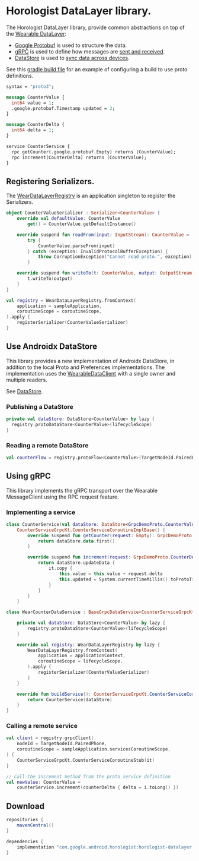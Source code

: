 # Horologist DataLayer library.

The Horologist DataLayer library, provide common abstractions on top of the 
[Wearable DataLayer](https://developer.android.com/training/wearables/data/data-layer):

- [Google Protobuf](https://protobuf.dev/) is used to structure the data.  
- [gRPC](https://grpc.io/docs/what-is-grpc/introduction/) is used to define how messages are [sent and received](https://developer.android.com/training/wearables/data/messages).
- [DataStore](https://developer.android.com/topic/libraries/architecture/datastore) is used to [sync data across devices](https://developer.android.com/training/wearables/data/data-items).

See this 
[gradle build file](https://github.com/google/horologist/blob/main/auth/sample/shared/build.gradle.kts)
for an example of configuring a build to use proto definitions.

```protobuf
syntax = "proto3";

message CounterValue {
  int64 value = 1;
  .google.protobuf.Timestamp updated = 2;
}

message CounterDelta {
  int64 delta = 1;
}

service CounterService {
  rpc getCounter(.google.protobuf.Empty) returns (CounterValue);
  rpc increment(CounterDelta) returns (CounterValue);
}
```

## Registering Serializers.

The [WearDataLayerRegistry](https://google.github.io/horologist/api/datalayer/core/com.google.android.horologist.data/-wear-data-layer-registry/index.html) 
is an application singleton to register the Serializers.

```kotlin
object CounterValueSerializer : Serializer<CounterValue> {
    override val defaultValue: CounterValue
        get() = CounterValue.getDefaultInstance()

    override suspend fun readFrom(input: InputStream): CounterValue =
        try {
            CounterValue.parseFrom(input)
        } catch (exception: InvalidProtocolBufferException) {
            throw CorruptionException("Cannot read proto.", exception)
        }

    override suspend fun writeTo(t: CounterValue, output: OutputStream) {
        t.writeTo(output)
    }
}

val registry = WearDataLayerRegistry.fromContext(
    application = sampleApplication,
    coroutineScope = coroutineScope,
).apply {
    registerSerializer(CounterValueSerializer)
}
```

## Use Androidx DataStore

This library provides a new implementation of Androidx DataStore, in addition to the local
Proto and Preferences implementations.  The implementation uses the 
[WearableDataClient](https://developers.google.com/android/reference/com/google/android/gms/wearable/DataClient)
with a single owner and multiple readers.

See [DataStore](https://developer.android.com/topic/libraries/architecture/datastore).

### Publishing a DataStore

```kotlin
private val dataStore: DataStore<CounterValue> by lazy {
  registry.protoDataStore<CounterValue>(lifecycleScope)
}
```

### Reading a remote DataStore

```kotlin
val counterFlow = registry.protoFlow<CounterValue>(TargetNodeId.PairedPhone)
```

## Using gRPC

This library implements the gRPC transport over the Wearable MessageClient using the RPC request
feature.

### Implementing a service

```kotlin
class CounterService(val dataStore: DataStore<GrpcDemoProto.CounterValue>) :
    CounterServiceGrpcKt.CounterServiceCoroutineImplBase() {
        override suspend fun getCounter(request: Empty): GrpcDemoProto.CounterValue {
            return dataStore.data.first()
        }

        override suspend fun increment(request: GrpcDemoProto.CounterDelta): GrpcDemoProto.CounterValue {
            return dataStore.updateData {
                it.copy {
                    this.value = this.value + request.delta
                    this.updated = System.currentTimeMillis().toProtoTimestamp()
                }
            }
        }
    }

class WearCounterDataService : BaseGrpcDataService<CounterServiceGrpcKt.CounterServiceCoroutineImplBase>() {

    private val dataStore: DataStore<CounterValue> by lazy {
        registry.protoDataStore<CounterValue>(lifecycleScope)
    }

    override val registry: WearDataLayerRegistry by lazy {
        WearDataLayerRegistry.fromContext(
            application = applicationContext,
            coroutineScope = lifecycleScope,
        ).apply {
            registerSerializer(CounterValueSerializer)
        }
    }

    override fun buildService(): CounterServiceGrpcKt.CounterServiceCoroutineImplBase {
        return CounterService(dataStore)
    }
}
```

### Calling a remote service

```kotlin
val client = registry.grpcClient(
    nodeId = TargetNodeId.PairedPhone,
    coroutineScope = sampleApplication.servicesCoroutineScope,
) {
    CounterServiceGrpcKt.CounterServiceCoroutineStub(it)
}

// Call the increment method from the proto service definition
val newValue: CounterValue =
    counterService.increment(counterDelta { delta = i.toLong() })
```

## Download

```groovy
repositories {
    mavenCentral()
}

dependencies {
    implementation "com.google.android.horologist:horologist-datalayer:<version>"
}
```
